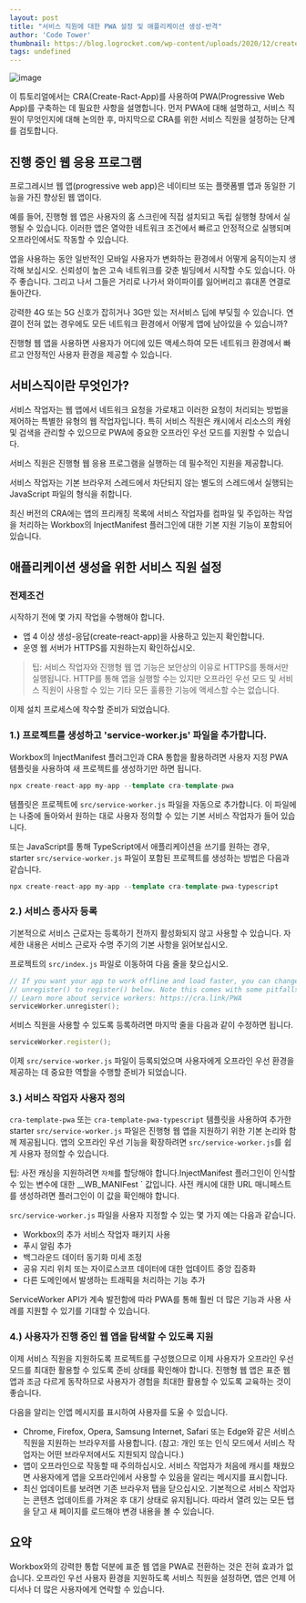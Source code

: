 ```yaml
---
layout: post
title: "서비스 직원에 대한 PWA 설정 및 애플리케이션 생성-반격"
author: 'Code Tower'
thumbnail: https://blog.logrocket.com/wp-content/uploads/2020/12/create-react.png
tags: undefined
---
```



![image](https://i2.wp.com/blog.logrocket.com/wp-content/uploads/2020/12/create-react.png?fit=730%2C487&ssl=1)

이 튜토리얼에서는 CRA(Create-Ract-App)를 사용하여 PWA(Progressive Web App)를 구축하는 데 필요한 사항을 설명합니다. 먼저 PWA에 대해 설명하고, 서비스 직원이 무엇인지에 대해 논의한 후, 마지막으로 CRA를 위한 서비스 직원을 설정하는 단계를 검토합니다.

## 진행 중인 웹 응용 프로그램

프로그레시브 웹 앱(progressive web app)은 네이티브 또는 플랫폼별 앱과 동일한 기능을 가진 향상된 웹 앱이다.

예를 들어, 진행형 웹 앱은 사용자의 홈 스크린에 직접 설치되고 독립 실행형 창에서 실행될 수 있습니다. 이러한 앱은 열악한 네트워크 조건에서 빠르고 안정적으로 실행되며 오프라인에서도 작동할 수 있습니다.

앱을 사용하는 동안 일반적인 모바일 사용자가 변화하는 환경에서 어떻게 움직이는지 생각해 보십시오. 신뢰성이 높은 고속 네트워크를 갖춘 빌딩에서 시작할 수도 있습니다. 아주 좋습니다. 그리고 나서 그들은 거리로 나가서 와이파이를 잃어버리고 휴대폰 연결로 돌아간다.

강력한 4G 또는 5G 신호가 잡히거나 3G만 있는 저서비스 딥에 부딪힐 수 있습니다. 연결이 전혀 없는 경우에도 모든 네트워크 환경에서 어떻게 앱에 남아있을 수 있습니까?

진행형 웹 앱을 사용하면 사용자가 어디에 있든 액세스하여 모든 네트워크 환경에서 빠르고 안정적인 사용자 환경을 제공할 수 있습니다.

## 서비스직이란 무엇인가?

서비스 작업자는 웹 앱에서 네트워크 요청을 가로채고 이러한 요청이 처리되는 방법을 제어하는 특별한 유형의 웹 작업자입니다. 특히 서비스 직원은 캐시에서 리소스의 캐슁 및 검색을 관리할 수 있으므로 PWA에 중요한 오프라인 우선 모드를 지원할 수 있습니다.

서비스 직원은 진행형 웹 응용 프로그램을 실행하는 데 필수적인 지원을 제공합니다.

서비스 작업자는 기본 브라우저 스레드에서 차단되지 않는 별도의 스레드에서 실행되는 JavaScript 파일의 형식을 취합니다.

최신 버전의 CRA에는 앱의 프리캐칭 목록에 서비스 작업자를 컴파일 및 주입하는 작업을 처리하는 Workbox의 InjectManifest 플러그인에 대한 기본 지원 기능이 포함되어 있습니다.

## 애플리케이션 생성을 위한 서비스 직원 설정

### 전제조건

시작하기 전에 몇 가지 작업을 수행해야 합니다.

- 앱 4 이상 생성-응답(create-react-app)을 사용하고 있는지 확인합니다.
- 운영 웹 서버가 HTTPS를 지원하는지 확인하십시오.

> 팁: 서비스 작업자와 진행형 웹 앱 기능은 보안상의 이유로 HTTPS를 통해서만 실행됩니다. HTTP를 통해 앱을 실행할 수는 있지만 오프라인 우선 모드 및 서비스 직원이 사용할 수 있는 기타 모든 훌륭한 기능에 액세스할 수는 없습니다.

이제 설치 프로세스에 착수할 준비가 되었습니다.

### 1.) 프로젝트를 생성하고 'service-worker.js' 파일을 추가합니다.

Workbox의 InjectManifest 플러그인과 CRA 통합을 활용하려면 사용자 지정 PWA 템플릿을 사용하여 새 프로젝트를 생성하기만 하면 됩니다.

```cpp
npx create-react-app my-app --template cra-template-pwa
```

템플릿은 프로젝트에 `src/service-worker.js` 파일을 자동으로 추가합니다. 이 파일에는 나중에 돌아와서 원하는 대로 사용자 정의할 수 있는 기본 서비스 작업자가 들어 있습니다.

또는 JavaScript를 통해 TypeScript에서 애플리케이션을 쓰기를 원하는 경우, starter `src/service-worker.js` 파일이 포함된 프로젝트를 생성하는 방법은 다음과 같습니다.

```cpp
npx create-react-app my-app --template cra-template-pwa-typescript
```

### 2.) 서비스 종사자 등록

기본적으로 서비스 근로자는 등록하기 전까지 활성화되지 않고 사용할 수 있습니다. 자세한 내용은 서비스 근로자 수명 주기의 기본 사항을 읽어보십시오.

프로젝트의 `src/index.js` 파일로 이동하여 다음 줄을 찾으십시오.

```cpp
// If you want your app to work offline and load faster, you can change
// unregister() to register() below. Note this comes with some pitfalls.
// Learn more about service workers: https://cra.link/PWA
serviceWorker.unregister();
```

서비스 직원을 사용할 수 있도록 등록하려면 마지막 줄을 다음과 같이 수정하면 됩니다.

```cpp
serviceWorker.register();
```

이제 `src/service-worker.js` 파일이 등록되었으며 사용자에게 오프라인 우선 환경을 제공하는 데 중요한 역할을 수행할 준비가 되었습니다.

### 3.) 서비스 작업자 사용자 정의

`cra-template-pwa` 또는 `cra-template-pwa-typescript` 템플릿을 사용하여 추가한 starter `src/service-worker.js` 파일은 진행형 웹 앱을 지원하기 위한 기본 논리와 함께 제공됩니다. 앱의 오프라인 우선 기능을 확장하려면 `src/service-worker.js`를 쉽게 사용자 정의할 수 있습니다.

팁: 사전 캐싱을 지원하려면 `자체`를 할당해야 합니다.InjectManifest 플러그인이 인식할 수 있는 변수에 대한 __WB_MANIFest ` 값입니다. 사전 캐시에 대한 URL 매니페스트를 생성하려면 플러그인이 이 값을 확인해야 합니다.

`src/service-worker.js` 파일을 사용자 지정할 수 있는 몇 가지 예는 다음과 같습니다.

- Workbox의 추가 서비스 작업자 패키지 사용
- 푸시 알림 추가
- 백그라운드 데이터 동기화 미세 조정
- 공유 지리 위치 또는 자이로스코프 데이터에 대한 업데이트 중앙 집중화
- 다른 도메인에서 발생하는 트래픽을 처리하는 기능 추가

ServiceWorker API가 계속 발전함에 따라 PWA를 통해 훨씬 더 많은 기능과 사용 사례를 지원할 수 있기를 기대할 수 있습니다.

### 4.) 사용자가 진행 중인 웹 앱을 탐색할 수 있도록 지원

이제 서비스 직원을 지원하도록 프로젝트를 구성했으므로 이제 사용자가 오프라인 우선 모드를 최대한 활용할 수 있도록 준비 상태를 확인해야 합니다. 진행형 웹 앱은 표준 웹 앱과 조금 다르게 동작하므로 사용자가 경험을 최대한 활용할 수 있도록 교육하는 것이 좋습니다.

다음을 알리는 인앱 메시지를 표시하여 사용자를 도울 수 있습니다.

- Chrome, Firefox, Opera, Samsung Internet, Safari 또는 Edge와 같은 서비스 직원을 지원하는 브라우저를 사용합니다. (참고: 개인 또는 인식 모드에서 서비스 작업자는 어떤 브라우저에서도 지원되지 않습니다.)
- 앱이 오프라인으로 작동할 때 주의하십시오. 서비스 작업자가 처음에 캐시를 채웠으면 사용자에게 앱을 오프라인에서 사용할 수 있음을 알리는 메시지를 표시합니다.
- 최신 업데이트를 보려면 기존 브라우저 탭을 닫으십시오. 기본적으로 서비스 작업자는 콘텐츠 업데이트를 가져온 후 대기 상태로 유지됩니다. 따라서 열려 있는 모든 탭을 닫고 새 페이지를 로드해야 변경 내용을 볼 수 있습니다.

## 요약

Workbox와의 강력한 통합 덕분에 표준 웹 앱을 PWA로 전환하는 것은 전혀 효과가 없습니다. 오프라인 우선 사용자 환경을 지원하도록 서비스 직원을 설정하면, 앱은 언제 어디서나 더 많은 사용자에게 연락할 수 있습니다.